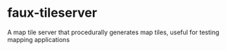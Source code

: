 # faux-tileserver

A map tile server that procedurally generates map tiles, useful for testing mapping applications
